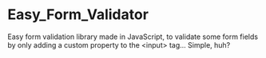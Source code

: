Easy_Form_Validator
===================

Easy form validation library made in JavaScript, to validate some form fields by only adding a custom property to the &lt;input> tag... Simple, huh?